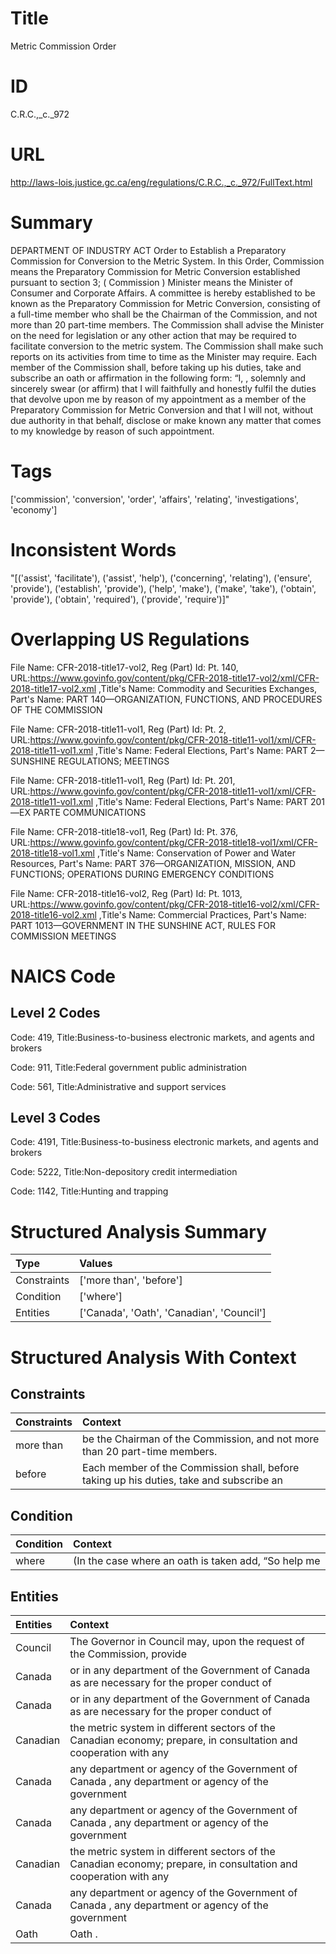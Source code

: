 # Title
Metric Commission Order


# ID
C.R.C.,_c._972

# URL
http://laws-lois.justice.gc.ca/eng/regulations/C.R.C.,_c._972/FullText.html


# Summary
DEPARTMENT OF INDUSTRY ACT Order to Establish a Preparatory Commission for Conversion to the Metric System.
In this Order, Commission  means the Preparatory Commission for Metric Conversion established pursuant to section 3; ( Commission ) Minister  means the Minister of Consumer and Corporate Affairs.
A committee is hereby established to be known as the Preparatory Commission for Metric Conversion, consisting of a full-time member who shall be the Chairman of the Commission, and not more than 20 part-time members.
The Commission shall advise the Minister on the need for legislation or any other action that may be required to facilitate conversion to the metric system.
The Commission shall make such reports on its activities from time to time as the Minister may require.
Each member of the Commission shall, before taking up his duties, take and subscribe an oath or affirmation in the following form: “I,  , solemnly and sincerely swear (or affirm) that I will faithfully and honestly fulfil the duties that devolve upon me by reason of my appointment as a member of the Preparatory Commission for Metric Conversion and that I will not, without due authority in that behalf, disclose or make known any matter that comes to my knowledge by reason of such appointment.


# Tags
['commission', 'conversion', 'order', 'affairs', 'relating', 'investigations', 'economy']


# Inconsistent Words
"[('assist', 'facilitate'), ('assist', 'help'), ('concerning', 'relating'), ('ensure', 'provide'), ('establish', 'provide'), ('help', 'make'), ('make', 'take'), ('obtain', 'provide'), ('obtain', 'required'), ('provide', 'require')]"


# Overlapping US Regulations
File Name: CFR-2018-title17-vol2, Reg (Part) Id: Pt. 140, URL:https://www.govinfo.gov/content/pkg/CFR-2018-title17-vol2/xml/CFR-2018-title17-vol2.xml
,Title's Name: Commodity and Securities Exchanges, Part's Name: PART 140—ORGANIZATION, FUNCTIONS, AND PROCEDURES OF THE COMMISSION

File Name: CFR-2018-title11-vol1, Reg (Part) Id: Pt. 2, URL:https://www.govinfo.gov/content/pkg/CFR-2018-title11-vol1/xml/CFR-2018-title11-vol1.xml
,Title's Name: Federal Elections, Part's Name: PART 2—SUNSHINE REGULATIONS; MEETINGS

File Name: CFR-2018-title11-vol1, Reg (Part) Id: Pt. 201, URL:https://www.govinfo.gov/content/pkg/CFR-2018-title11-vol1/xml/CFR-2018-title11-vol1.xml
,Title's Name: Federal Elections, Part's Name: PART 201—EX PARTE COMMUNICATIONS

File Name: CFR-2018-title18-vol1, Reg (Part) Id: Pt. 376, URL:https://www.govinfo.gov/content/pkg/CFR-2018-title18-vol1/xml/CFR-2018-title18-vol1.xml
,Title's Name: Conservation of Power and Water Resources, Part's Name: PART 376—ORGANIZATION, MISSION, AND FUNCTIONS; OPERATIONS DURING EMERGENCY CONDITIONS

File Name: CFR-2018-title16-vol2, Reg (Part) Id: Pt. 1013, URL:https://www.govinfo.gov/content/pkg/CFR-2018-title16-vol2/xml/CFR-2018-title16-vol2.xml
,Title's Name: Commercial Practices, Part's Name: PART 1013—GOVERNMENT IN THE SUNSHINE ACT, RULES FOR COMMISSION MEETINGS




# NAICS Code
## Level 2 Codes
Code: 419, Title:Business-to-business electronic markets, and agents and brokers

Code: 911, Title:Federal government public administration

Code: 561, Title:Administrative and support services




## Level 3 Codes
Code: 4191, Title:Business-to-business electronic markets, and agents and brokers

Code: 5222, Title:Non-depository credit intermediation

Code: 1142, Title:Hunting and trapping







# Structured Analysis Summary
| Type        | Values                                    |
|:------------|:------------------------------------------|
| Constraints | ['more than', 'before']                   |
| Condition   | ['where']                                 |
| Entities    | ['Canada', 'Oath', 'Canadian', 'Council'] |


# Structured Analysis With Context
 


## Constraints
| Constraints   | Context                                                                                  |
|:--------------|:-----------------------------------------------------------------------------------------|
| more than     | be the Chairman of the Commission, and not more than  20 part-time members.              |
| before        | Each member of the Commission shall,  before taking up his duties, take and subscribe an |


## Condition
| Condition   | Context                                               |
|:------------|:------------------------------------------------------|
| where       | (In the case  where an oath is taken add, “So help me |


## Entities
| Entities   | Context                                                                                                           |
|:-----------|:------------------------------------------------------------------------------------------------------------------|
| Council    | The Governor in  Council may, upon the request of the Commission, provide                                         |
| Canada     | or in any department of the Government of Canada as are necessary for the proper conduct of                       |
| Canada     | or in any department of the Government of Canada as are necessary for the proper conduct of                       |
| Canadian   | the metric system in different sectors of the Canadian economy; prepare, in consultation and cooperation with any |
| Canada     | any department or agency of the Government of Canada , any department or agency of the government                 |
| Canada     | any department or agency of the Government of Canada , any department or agency of the government                 |
| Canadian   | the metric system in different sectors of the Canadian economy; prepare, in consultation and cooperation with any |
| Canada     | any department or agency of the Government of Canada , any department or agency of the government                 |
| Oath       | Oath .                                                                                                            |


